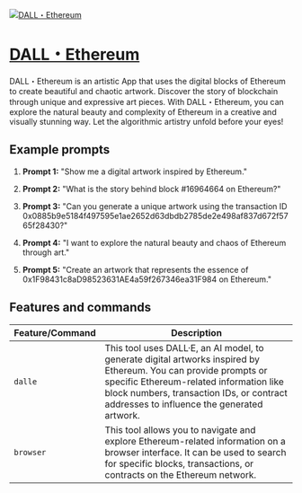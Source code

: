 [![DALL・Ethereum](https://files.oaiusercontent.com/file-N3uk0xbS5Vg8miQv1avTHhj1?se=2123-10-17T15%3A31%3A40Z&sp=r&sv=2021-08-06&sr=b&rscc=max-age%3D31536000%2C%20immutable&rscd=attachment%3B%20filename%3Dfe57e13b-e4ed-4b32-84e9-ba06eba0fc5f.webp&sig=yed5q0pd4gqRrKIhlF2wZqr6VcA/NabDjwDwbdE2bBw%3D)](https://chat.openai.com/g/g-oBcKkqTnf-dallethereum)

# [DALL・Ethereum](https://chat.openai.com/g/g-oBcKkqTnf-dallethereum)

DALL・Ethereum is an artistic App that uses the digital blocks of Ethereum to create beautiful and chaotic artwork. Discover the story of blockchain through unique and expressive art pieces. With DALL・Ethereum, you can explore the natural beauty and complexity of Ethereum in a creative and visually stunning way. Let the algorithmic artistry unfold before your eyes!

## Example prompts

1. **Prompt 1:** "Show me a digital artwork inspired by Ethereum."

2. **Prompt 2:** "What is the story behind block #16964664 on Ethereum?"

3. **Prompt 3:** "Can you generate a unique artwork using the transaction ID 0x0885b9e5184f497595e1ae2652d63dbdb2785de2e498af837d672f5765f28430?"

4. **Prompt 4:** "I want to explore the natural beauty and chaos of Ethereum through art."

5. **Prompt 5:** "Create an artwork that represents the essence of 0x1F98431c8aD98523631AE4a59f267346ea31F984 on Ethereum."


## Features and commands

| Feature/Command | Description |
| --- | --- |
| `dalle` | This tool uses DALL·E, an AI model, to generate digital artworks inspired by Ethereum. You can provide prompts or specific Ethereum-related information like block numbers, transaction IDs, or contract addresses to influence the generated artwork. |
| `browser` | This tool allows you to navigate and explore Ethereum-related information on a browser interface. It can be used to search for specific blocks, transactions, or contracts on the Ethereum network. |